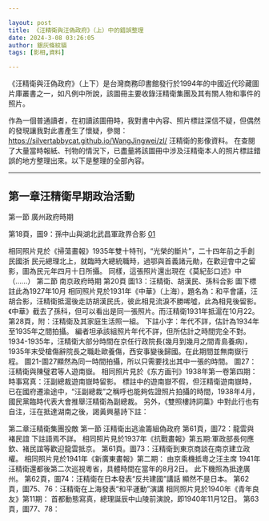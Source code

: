 ```yaml
---

layout: post
title: 《汪精衛與汪偽政府》（上）中的錯誤整理
date: 2024-3-08 03:26:05
author: 銀灰條紋貓
tags: [影相,資料]

---
```


《汪精衛與汪偽政府》（上下）是台灣商務印書館發行於1994年的中國近代珍藏圖片庫叢書之一，如凡例中所說，該圖冊主要收錄汪精衛集團及其有關人物和事件的照片。

作為一個普通讀者，在初讀該圖冊時，我對書中內容、照片標註深信不疑，但偶然的發現讓我對此書產生了懷疑，參閱：<https://silvertabbycat.github.io/WangJingwei/zl/> 汪精衛的影像資料。
在查閱了大量當時報紙、刊物的情況下，已盡量將該圖冊中涉及汪精衛本人的照片標註錯誤的地方整理出來。以下是整理的全部內容。

* * *


## 第一章汪精衛早期政治活動

第一節 廣州政府時期

第18頁，圖9：孫中山與湖北武昌軍政界合影
[01](https://s2.loli.net/2024/03/08/l2gvcUSmnDFxqEG.png)

相同照片見於《掃蕩畫報》1935年雙十特刊，“光榮的斷片”，二十四年前之手創民國浙
民元總理北上，就臨時大總統職時，過鄂與首義諸元勛，在歡迎會中之留影，圖為民元年四月十日所攝。
同樣，這張照片還出現在《莫紀彭口述》中
（……）
第二節 南京政府時期
第20頁 圖13：汪精衛、胡漢民、孫科合影
圖下標註此為1927年10月
相同照片見於1931年《中華》（上海），題名為：和平會議，汪胡合影，汪精衛抵滬後走訪胡漢民氏，彼此相見流淚不勝唏噓，此為相見後留影。《中華》截去了孫科，但可以看出是同一張照片。而汪精衛1931年抵滬在10月22。
第28頁，附：汪精衛及其家庭生活照一組。
下註小字：年代不詳，估計為1934年至1935年之間拍攝。
編者坦承該組照片年代不詳，但所估計之時間完全不對。1934-1935年，汪精衛大部分時間在京任行政院長(幾月到幾月之間青島養病)，1935年末受槍傷辭院長之職赴歐養傷，西安事變後歸國。在此期間並無南嶽行程。
圖21-圖27顯然為同一時間拍攝，所以只需要找出其中一張的時間。
圖27：汪精衛與陳璧君等人遊南嶽。
相同照片見於《东方画刊》1938年第一卷第四期：時事寫真：汪副總裁遊南嶽時留影。
標註中的遊南嶽不假，但汪精衛遊南嶽時，已在國府遷渝途中，“汪副總裁”之稱呼也能夠佐證照片拍攝的時間，1938年4月，國民黨臨時代表大會推舉汪精衛為副總裁。
另外，《雙照樓詩詞藁》中對此行也有自注，汪在抵達湖南之後，謁黃興墓詩下註：

第二章汪精衛集團投敵
第一節 汪精衛出逃渝籌組偽政府
第61頁，圖72：龍雲與褚民誼
下註語焉不詳。
相同照片見於1937年《抗戰畫報》第五期:軍政部長何應欽、褚民誼等歡迎龍雲抵京。
第61頁。圖73：汪精衛到東京商談在南京建立政權。
相同照片見於1941年《新廣東畫報》第二期：
由京乘機抵粵之汪主席
1941年汪精衛還都後第二次巡視粵省，具體時間在當年的8月2日。
此下機照為抵達廣州。
第62頁，圖74：汪精衛在日本發表“反共建國”講話
顯然不是日本。
第62頁，圖75、76：汪精衛在上海發表“和平運動”演講
相同照片見於1940年《青年良友》第11期：
首都動態寫真，總理誕辰中山陵前演說，即1940年11月12日。
第63頁，圖77、78：




















